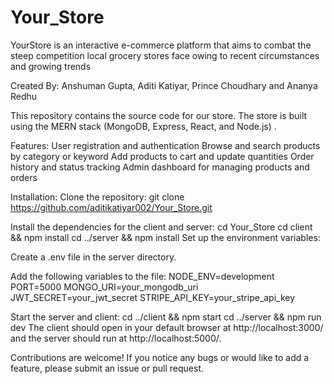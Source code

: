 # Your_Store
YourStore is an interactive e-commerce platform that aims to combat the steep competition local grocery stores face owing to recent circumstances and growing trends

Created By: Anshuman Gupta, Aditi Katiyar, Prince Choudhary and Ananya Redhu

This repository contains the source code for our store. The store is built using the MERN stack (MongoDB, Express, React, and Node.js) .

Features:
User registration and authentication
Browse and search products by category or keyword
Add products to cart and update quantities
Order history and status tracking
Admin dashboard for managing products and orders

Installation:
Clone the repository:
git clone https://github.com/aditikatiyar002/Your_Store.git

Install the dependencies for the client and server:
cd Your_Store
cd client && npm install
cd ../server && npm install
Set up the environment variables:

Create a .env file in the server directory.

Add the following variables to the file:
NODE_ENV=development
PORT=5000
MONGO_URI=your_mongodb_uri
JWT_SECRET=your_jwt_secret
STRIPE_API_KEY=your_stripe_api_key

Start the server and client:
cd ../client && npm start
cd ../server && npm run dev
The client should open in your default browser at http://localhost:3000/ and the server should run at http://localhost:5000/.

Contributions are welcome! If you notice any bugs or would like to add a feature, please submit an issue or pull request.
